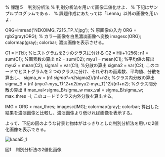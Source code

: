 % 課題５　判別分析法
% 判別分析法を用いて画像二値化せよ．
% 下記はサンプルプログラムである．
% 課題作成にあたっては「Lenna」以外の画像を用いよ．

ORG=imread('NEKOIMG_7215_TP_V.jpg'); % 原画像の入力
ORG = rgb2gray(ORG); % カラー画像を白黒濃淡画像へ変換
imagesc(ORG); colormap(gray); colorbar;
濃淡画像を表示させる。

C1 = H(1:i); %ヒストグラムを2つのクラスに分ける
C2 = H(i+1:256);
n1 = sum(C1); %画素数の算出
n2 = sum(C2);
myu1 = mean(C1); %平均値の算出
myu2 = mean(C2);
sigma1 = var(C1); %分散の算出
sigma2 = var(C2);
このコードでヒストグラムを２つのクラスに分け、それぞれの画素数、平均値、分散を算出し、
sigma_w = (n1 *sigma1+n2*sigma2)/(n1+n2); %クラス内分散の算出
sigma_B = (n1 *(myu1-myu_T)^2+n2*(myu2-myu_T)^2)/(n1+n2); %クラス間分散の算出
if max_val<sigma_B/sigma_w
max_val = sigma_B/sigma_w;
max_thres =i;
このコードでクラス内外分散を算出する。

IMG = ORG > max_thres;
imagesc(IMG); colormap(gray); colorbar;
算出した結果を濃淡画像と比較し、濃淡画像より低ければ画像を表示する。

よって、下記の図のような背景と物体がはっきりとした判別分析法を用いた2値化画像を表示できる。

![kadai5_1](https://user-images.githubusercontent.com/28531844/28505510-9471feb0-705f-11e7-8e2d-94ca8a9ff377.png)

図1　判別分析法の2値化画像
